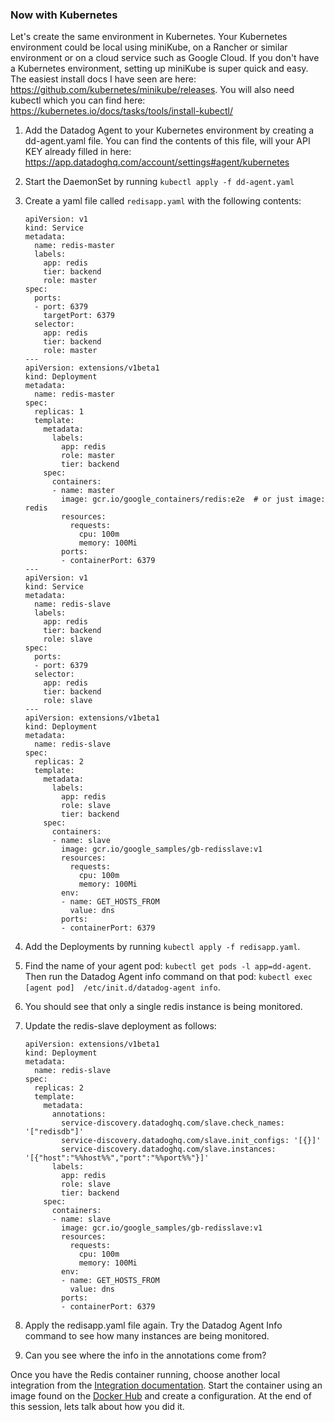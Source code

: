 
### Now with Kubernetes

Let's create the same environment in Kubernetes. Your Kubernetes environment could be local using miniKube, on a Rancher or similar environment or on a cloud service such as Google Cloud. If you don't have a Kubernetes environment, setting up miniKube is super quick and easy. The easiest install docs I have seen are here: https://github.com/kubernetes/minikube/releases. You will also need kubectl which you can find here: https://kubernetes.io/docs/tasks/tools/install-kubectl/

1.  Add the Datadog Agent to your Kubernetes environment by creating a dd-agent.yaml file. You can find the contents of this file, will your API KEY already filled in here: https://app.datadoghq.com/account/settings#agent/kubernetes
1.  Start the DaemonSet by running `kubectl apply -f dd-agent.yaml`
1.  Create a yaml file called `redisapp.yaml` with the following contents:

        apiVersion: v1
        kind: Service
        metadata:
          name: redis-master
          labels:
            app: redis
            tier: backend
            role: master
        spec:
          ports:
          - port: 6379
            targetPort: 6379
          selector:
            app: redis
            tier: backend
            role: master
        ---
        apiVersion: extensions/v1beta1
        kind: Deployment
        metadata:
          name: redis-master
        spec:
          replicas: 1
          template:
            metadata:
              labels:
                app: redis
                role: master
                tier: backend
            spec:
              containers:
              - name: master
                image: gcr.io/google_containers/redis:e2e  # or just image: redis
                resources:
                  requests:
                    cpu: 100m
                    memory: 100Mi
                ports:
                - containerPort: 6379
        ---
        apiVersion: v1
        kind: Service
        metadata:
          name: redis-slave
          labels:
            app: redis
            tier: backend
            role: slave
        spec:
          ports:
          - port: 6379
          selector:
            app: redis
            tier: backend
            role: slave
        ---
        apiVersion: extensions/v1beta1
        kind: Deployment
        metadata:
          name: redis-slave
        spec:
          replicas: 2
          template:
            metadata:
              labels:
                app: redis
                role: slave
                tier: backend
            spec:
              containers:
              - name: slave
                image: gcr.io/google_samples/gb-redisslave:v1
                resources:
                  requests:
                    cpu: 100m
                    memory: 100Mi
                env:
                - name: GET_HOSTS_FROM
                  value: dns
                ports:
                - containerPort: 6379

4.  Add the Deployments by running `kubectl apply -f redisapp.yaml`.
5.  Find the name of your agent pod: `kubectl get pods -l app=dd-agent`. Then run the Datadog Agent info command on that pod: `kubectl exec [agent pod]  /etc/init.d/datadog-agent info`.
6.  You should see that only a single redis instance is being monitored.
7.  Update the redis-slave deployment as follows:

    ```
    apiVersion: extensions/v1beta1
    kind: Deployment
    metadata:
      name: redis-slave
    spec:
      replicas: 2
      template:
        metadata:
          annotations:
            service-discovery.datadoghq.com/slave.check_names: '["redisdb"]'
            service-discovery.datadoghq.com/slave.init_configs: '[{}]'
            service-discovery.datadoghq.com/slave.instances: '[{"host":"%%host%%","port":"%%port%%"}]'
          labels:
            app: redis
            role: slave
            tier: backend
        spec:
          containers:
          - name: slave
            image: gcr.io/google_samples/gb-redisslave:v1
            resources:
              requests:
                cpu: 100m
                memory: 100Mi
            env:
            - name: GET_HOSTS_FROM
              value: dns
            ports:
            - containerPort: 6379
    ```
8.  Apply the redisapp.yaml file again. Try the Datadog Agent Info command to see how many instances are being monitored.
9.  Can you see where the info in the annotations come from?

Once you have the Redis container running, choose another local integration from the [Integration documentation](http://docs.datadoghq.com/integrations/). Start the container using an image found on the [Docker Hub](https://hub.docker.com/) and create a configuration. At the end of this session, lets talk about how you did it.
